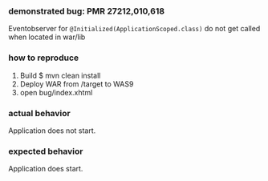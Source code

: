 ### demonstrated bug: PMR 27212,010,618

Eventobserver for `@Initialized(ApplicationScoped.class)` do not get called when located in war/lib 

### how to reproduce

1. Build $ mvn clean install
2. Deploy WAR from /target to WAS9
3. open bug/index.xhtml

### actual behavior

Application does not start.

### expected behavior

Application does start.
